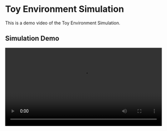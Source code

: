 # Toy Environment Simulation

This is a demo video of the Toy Environment Simulation.

## Simulation Demo

<video width="100%" height="auto" controls>
    <source src="https://raw.githubusercontent.com/marcusrdlee/Toy-Environment-Simulation/main/Compressed%20Simulation%20Demo%2009-08-2023.mp4" type="video/mp4">
    Your browser does not support the video tag.
</video>
